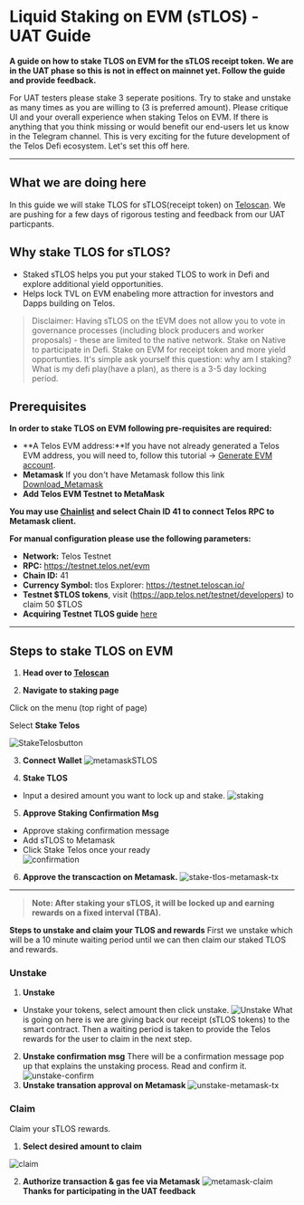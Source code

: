 # Liquid Staking on EVM (sTLOS) - UAT Guide

__A guide on how to stake TLOS on EVM for the sTLOS receipt token. We are in the UAT phase so this is not in effect on mainnet yet. Follow the guide and provide feedback.__

For UAT testers please stake 3 seperate positions. Try to stake and unstake as many times as you are willing to (3 is preferred amount). Please critique UI and your overall experience when staking Telos on EVM. If there is anything that you think missing or would benefit our end-users let us know in the Telegram channel. This is very exciting for the future development of the Telos Defi ecosystem. Let's set this off here. 

-------   --                    ------

## What we are doing here
In this guide we will stake TLOS for sTLOS(receipt token) on [Teloscan](http://teloscan.io). We are pushing for a few days of rigorous testing and feedback from our UAT particpants. 

## Why stake TLOS for sTLOS?
- Staked sTLOS helps you put your staked TLOS to work in Defi and explore additional yield opportunities.
- Helps lock TVL on EVM enabeling more attraction for investors and Dapps building on Telos. 

> Disclaimer: Having sTLOS on the tEVM does not allow you to vote in governance processes (including block producers and worker proposals) - these are limited to the native network. Stake on Native to participate in Defi. Stake on EVM for receipt token and more yield opportunties. It's simple ask yourself this question: why am I staking? What is my defi play(have a plan), as there is a 3-5 day locking period.

## Prerequisites

__In order to stake TLOS on EVM following pre-requisites are required:__

- **A Telos EVM address:**If you have not already generated a Telos EVM address, you will need to, follow this tutorial -> [Generate EVM account](https://help.telos.net/evm/creating-a-tevm-address).
- **Metamask** If you don't have Metamask follow this link [Download_Metamask](https://metamask.io/download/)
- **Add Telos EVM Testnet to MetaMask**

__You may use [Chainlist](https://chainlist.org/) and select Chain ID 41 to connect Telos RPC to Metamask client.__

**For manual configuration please use the following parameters:**

- **Network:** Telos Testnet
- **RPC:** https://testnet.telos.net/evm
- **Chain ID:** 41
- **Currency Symbol:** tlos
Explorer: https://testnet.teloscan.io/
- **Testnet $TLOS tokens**, visit (https://app.telos.net/testnet/developers) to claim 50
 $TLOS
- **Acquiring Testnet TLOS guide** [here](https://docs.telos.net/quickstart/evm/testnet_tutorial)

------        ---           --------- 
## Steps to stake TLOS on EVM

1. **Head over to [Teloscan](https://www.teloscan.io)**
 

2. **Navigate to staking page**

Click on the menu (top right of page)

Select **Stake Telos**

![StakeTelosbutton](/img/StakeTelosbutton.png)

3. **Connect Wallet** 
![metamaskSTLOS](/img/metamaskSTLOS.png)


4. **Stake TLOS**
- Input a desired amount you want to lock up and stake. 
 ![staking](/img/stake-on-evm.png)

5. **Approve Staking Confirmation Msg**
 - Approve staking confirmation message
 - Add sTLOS to Metamask
 - Click Stake Telos once your ready   
![confirmation](/img/staking-confirmation.png)
6. **Approve the transcaction on Metamask.**
![stake-tlos-metamask-tx](/img/stake-tlos-metamask-tx.png)
-------        --                    ------ 
 > **Note: After staking your sTLOS, it will be locked up and earning rewards on a fixed interval (TBA).**
 
**Steps to unstake and claim your TLOS and rewards**
First we unstake which will be a 10 minute waiting period until we can then claim our staked TLOS and rewards.

### Unstake
1. **Unstake**
- Unstake your tokens, select amount then click unstake.
![Unstake](/img/Unstake-tlos.png)
What is going on here is we are giving back our receipt (sTLOS tokens) to the smart contract. Then a waiting period is taken to provide the Telos rewards for the user to claim in the next step. 
2. **Unstake confirmation msg**
There will be a confirmation message pop up that explains the unstaking process. Read and confirm it. 
![unstake-confirm](/img/unstaking-confirmation.png)
3. **Unstake transation approval on Metamask** 
![unstake-metamask-tx](/img/unstake-meta.png)

### Claim

Claim your sTLOS rewards. 

1. **Select desired amount to claim**

![claim](/img/claim_TLOS.png)

2. **Authorize transaction & gas fee via Metamask**
![metamask-claim](/img/claim-TLOS-metamask.png)
**Thanks for participating in the UAT feedback**
